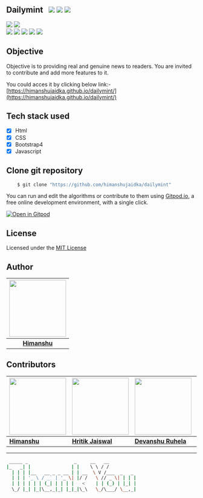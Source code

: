 ## Dailymint &nbsp; ![](https://img.shields.io/github/forks/himanshujaidka/dailymint?style=social) ![](https://img.shields.io/github/stars/himanshujaidka/dailymint?style=social) ![](https://img.shields.io/github/watchers/himanshujaidka/dailymint?style=social) <br>

![](https://img.shields.io/github/repo-size/himanshujaidka/dailymint) ![](https://img.shields.io/github/license/himanshujaidka/dailymint?color=red)<br>
![](https://img.shields.io/github/issues/himanshujaidka/dailymint?color=green) ![](https://img.shields.io/github/issues-pr/himanshujaidka/dailymint?color=green) ![](https://img.shields.io/github/downloads/himanshujaidka/dailymint/total) ![](https://img.shields.io/github/last-commit/himanshujaidka/dailymint) ![](https://img.shields.io/github/contributors/himanshujaidka/dailymint)

## Objective

Objective is to providing real and genuine news to readers.
You are invited to contribute and add more features to it.

You could acces it by clicking below link:-
[https://himanshujaidka.github.io/dailymint/](https://himanshujaidka.github.io/dailymint/)

## Tech stack used

- [x] Html
- [x] CSS
- [x] Bootstrap4
- [x] Javascript

## Clone git repository

```sh
    $ git clone "https://github.com/himanshujaidka/dailymint"
```

You can run and edit the algorithms or contribute to them using [Gitpod.io](https://www.gitpod.io/), a free online development environment, with a single click.

[![Open in Gitpod](https://gitpod.io/button/open-in-gitpod.svg)](http://gitpod.io/#https://github.com/himanshujaidka/dailymint)

## License

Licensed under the [MIT License](LICENSE)

## Author

| <a href="https://himanshujaidka-github-io.vercel.app/"><img src="https://avatars.githubusercontent.com/himanshujaidka" width="150px" height="150px" /></a> |
| :--------------------------------------------------------------------------------------------------------------------------------------------------------: |
|                                                **[Himanshu](https://himanshujaidka-github-io.vercel.app/)**                                                |


## Contributors

| <a href="https://himanshujaidka-github-io.vercel.app/"><img src="https://avatars.githubusercontent.com/himanshujaidka" width="150px" height="150px" /></a>  | <a href="https://hritik5102.github.io/"><img src="https://avatars.githubusercontent.com/hritik5102" width="150px" height="150px" /></a>  | <a href="https://github.com/devanshuruhela"><img src="https://avatars.githubusercontent.com/devanshuruhela" width="150px" height="150px" /></a> | <a href="https://hritik5102.github.io/"><img src="https://avatars.githubusercontent.com/azim2429" width="150px" height="150px" /></a> | <a href="https://adithyapai.com/"><img src="https://avatars.githubusercontent.com/adithyapaib" width="150px" height="150px" /></a> |
|-------------------------------------------------------------------------------------------------------------------------------------------------------------|------------------------------------------------------------------------------------------------------------------------------------------|-------------------------------------------------------------------------------------------------------------------------------------------------|---------------------------------------------------------------------------------------------------------------------------------------|------------------------------------------------------------------------------------------------------------------------------------|
| **[Himanshu](https://himanshujaidka-github-io.vercel.app/)**                                                                                                | **[Hritik Jaiswal](https://hritik5102.github.io)**                                                                                       | **[Devanshu Ruhela](https://github.com/devanshuruhela)**                                                                                        | **[Abdul Azim](https://github.com/azim2429)**                                                                                         | **[Adithya Pai B](https://adithyapai.com/)**                                                                                       |



<hr/>

<p align="center">

```bash
 _____ _                 _     __   __
|_   _| |               | |    \ \ / /
  | | | |__   __ _ _ __ | | __  \ V /___  _   _
  | | | '_ \ / _` | '_ \| |/ /   \ // _ \| | | |
  | | | | | | (_| | | | |   <    | | (_) | |_| |
  \_/ |_| |_|\__,_|_| |_|_|\_\   \_/\___/ \__,_|
```

</p>
